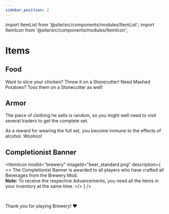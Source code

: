 ```yaml
---
sidebar_position: 2
---
```


import ItemList from '@site/src/components/modules/ItemList';
import ItemIcon from '@site/src/components/modules/ItemIcon';

# Items
## Food
<ItemIcon modId="brewery" imageId="pretzel.png" description="What would the Brewfest be without food? There is a variety of food inspired by the Bavarian Oktoberfest. Most of it can be easily made in the Smoker. For others, one must get a bit more creative." />

Want to slice your chicken? Throw it on a Stonecutter!
Need Mashed Potatoes? Toss them on a Stonecutter as well!

## Armor
<ItemIcon modId="brewery" imageId="brewfest_hat.png" description="And of course, everyone attending the Brewfest should be properly dressed. The corresponding clothing can be obtained from a Bartender Villager. This villager uses a Barblock as a workstation." />

The piece of clothing he sells is random, so you might well need to visit several traders to get the complete set.

As a reward for wearing the full set, you become immune to the effects of alcohol. Woohoo!

## Completionist Banner
<ItemIcon
    modId="brewery"
    imageId="beer_standard.png"
    description={
        <>
            The Completionist Banner is awarded to all players who have crafted all Beverages from the Brewery Mod.
            <br />
            <strong>Note:</strong> To receive the respective Advancements, you need all the items in your inventory at the same time.
        </>
    }
/>

<br />

Thank you for playing Brewery! ❤️